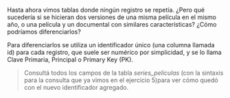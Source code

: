 Hasta ahora vimos tablas donde ningún registro se repetía. ¿Pero qué sucedería si 
se hicieran dos versiones de una misma película en el mismo año, o una película y un documental con similares características? ¿Cómo podríamos diferenciarlos? 

<div class='mu-sql-table'
  data-name='series_peliculas'
  data-columns='["titulo", "descripcion", "creador", "personajes", "temporadas", "puntaje"]'
  data-rows='[
    ["Los simuladores (Argentina)", "Cuatro socios que se dedican al negocio de la simulación, resuelven los problemas y necesidades de sus clientes mediante lo que ellos denominan operativos de simulacro.", "Damián Szifron", "Mario Santos, Pablo Lamponne, Emilio Ravenna, Gabriel Medina", 2, 10],
    ["Los simuladores (México)", "Cuatro socios que se dedican al negocio de la simulación, resuelven los problemas y necesidades de sus clientes mediante lo que ellos denominan operativos de simulacro.", "Damián Szifron", "Mario Santos, Pablo López, Emilio Vargas, Gabriel Medina", 2, 9.7],
    ["Los simuladores (Chile)", "Cuatro socios que se dedican al negocio de la simulación, resuelven los problemas y necesidades de sus clientes mediante lo que ellos denominan operativos de simulacro.", "Damián Szifron", "Ernesto Santos, Gabriel Medina, Emilio Ravenna, Pablo Lorca", 2, 9.3],
    ["Los simuladores (España)", "Cuatro socios que se dedican al negocio de la simulación, resuelven los problemas y necesidades de sus clientes mediante lo que ellos denominan operativos de simulacro.", "Damián Szifron", "Santos, Medina, León, Jota", 2, 9.8]
  ]'>
</div>

Para diferenciarlos se utiliza un identificador único (una columna llamada id) para cada registro, que suele ser numérico por simplicidad, y se lo llama Clave Primaria, Principal o Primary Key (PK). 

> Consultá todos los campos de la tabla _series_peliculas_ (con la sintaxis para la consulta que ya vimos en el ejercicio 5)para ver cómo quedó con el nuevo identificador agregado. 
